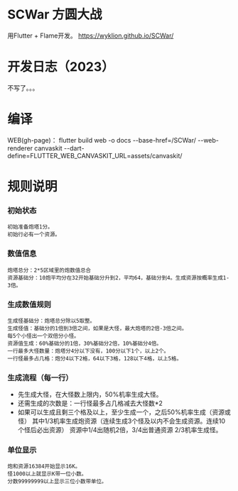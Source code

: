 # SCWar 方圆大战

用Flutter + Flame开发。
https://wyklion.github.io/SCWar/
  
# 开发日志（2023）
不写了。。。

# 编译

WEB(gh-page)：
flutter build web -o docs --base-href=/SCWar/ --web-renderer canvaskit --dart-define=FLUTTER_WEB_CANVASKIT_URL=assets/canvaskit/

# 规则说明

### 初始状态
    初始准备炮塔1分。
    初始行必有一个资源。

### 数值信息
    炮塔总分：2*5区域里的炮数值总合
    资源基础分：10炮平均分在32开始基础分升到2，平均64，基础分到4。生成资源按概率生成1-3倍。

### 生成数值规则
    生成怪基础分：炮塔总分除以5取整。
    生成怪值：基础分的1倍到3倍之间，如果是大怪，最大炮塔的2倍-3倍之间。
    每5个小怪出一个双倍分小怪。
    资源值生成：60%基础分的1倍，30%基础分2倍，10%基础分4倍。
    一行最多大怪数量：炮塔分4分以下没有，100分以下1个，以上2个。
    一行怪最多占几格：炮分4以下2格，64以下3格，128以下4格，以上5格。

### 生成流程（每一行）
+  先生成大怪，在大怪数上限内，50%机率生成大怪。
+  还需生成的次数是：一行怪最多占几格减去大怪数*2
+    如果可以生成且剩三个格及以上，至少生成一个，之后50%机率生成（资源或怪）
        其中1/3机率生成炮资源（连续生成3个怪及以内不会生成资源。连续10个怪后必出资源）
        资源中1/4出随机2倍，3/4出普通资源
        2/3机率生成怪。

### 单位显示
    炮和资源16384开始显示16K。
    怪1000以上就显示K带一位小数。
    分数99999999以上显示三位小数带单位。